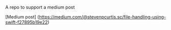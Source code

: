 A repo to support a medium post

[Medium post] (https://medium.com/@stevenpcurtis.sc/file-handling-using-swift-f27895b19e22)
